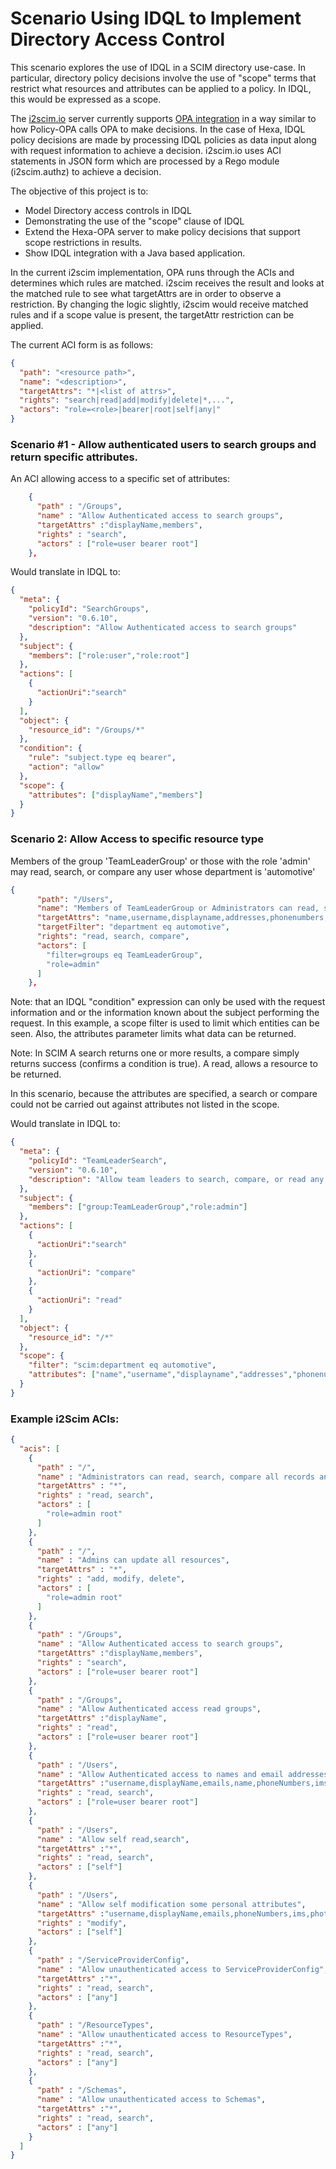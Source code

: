 # Scenario Using IDQL to Implement Directory Access Control

This scenario explores the use of IDQL in a SCIM directory use-case. In particular, directory policy decisions involve the use of "scope" terms
that restrict what resources and attributes can be applied to a policy. In IDQL, this would be expressed as a scope.

The [i2scim.io](https://i2scim.io) server currently supports [OPA integration](https://github.com/i2-open/i2scim/blob/master/docs/OPA_AccessControl.md) in a way similar to how Policy-OPA calls OPA to make decisions. 
In the case of Hexa, IDQL policy decisions are made by processing IDQL policies as data input along with request information 
to achieve a decision. i2scim.io uses ACI statements in JSON form which are processed by a Rego module (i2scim.authz) to achieve a decision. 

The objective of this project is to:

* Model Directory access controls in IDQL 
* Demonstrating the use of the "scope" clause of IDQL
* Extend the Hexa-OPA server to make policy decisions that support scope restrictions in results.
* Show IDQL integration with a Java based application.

In the current i2scim implementation, OPA runs through the ACIs and determines which rules are matched. i2scim receives the result and looks at the
matched rule to see what targetAttrs are in order to observe a restriction. By changing the logic slightly, i2scim would receive matched rules and if a scope
value is present, the targetAttr restriction can be applied.

The current ACI form is as follows:
```json
{
  "path": "<resource path>",
  "name": "<description>",
  "targetAttrs": "*|<list of attrs>",
  "rights": "search|read|add|modify|delete|*,...",
  "actors": "role=<role>|bearer|root|self|any|"
}
```

### Scenario #1 - Allow authenticated users to search groups and return specific attributes.

An ACI allowing access to a specific set of attributes:
```json
    {
      "path" : "/Groups",
      "name" : "Allow Authenticated access to search groups",
      "targetAttrs" :"displayName,members",
      "rights" : "search",
      "actors" : ["role=user bearer root"]
    },
```

Would translate in IDQL to:
```json
{
  "meta": {
    "policyId": "SearchGroups",
    "version": "0.6.10",
    "description": "Allow Authenticated access to search groups"
  },
  "subject": {
    "members": ["role:user","role:root"]
  },
  "actions": [
    {
      "actionUri":"search"
    }
  ],
  "object": {
    "resource_id": "/Groups/*"
  },
  "condition": {
    "rule": "subject.type eq bearer",
    "action": "allow"
  },
  "scope": {
    "attributes": ["displayName","members"]
  }
}
```

### Scenario 2: Allow Access to specific resource type
Members of the group 'TeamLeaderGroup' or those with the role 'admin' may read, search, or compare any user whose department is 'automotive'

```json
{
      "path": "/Users",
      "name": "Members of TeamLeaderGroup or Administrators can read, search, compare employees in automotive department",
      "targetAttrs": "name,username,displayname,addresses,phonenumbers,title",
      "targetFilter": "department eq automotive",
      "rights": "read, search, compare",
      "actors": [
        "filter=groups eq TeamLeaderGroup",
        "role=admin"
      ]
    },
```

Note: that an IDQL "condition" expression can only be used with the request information and or the information known about the subject performing the request. In this example,
a scope filter is used to limit which entities can be seen. Also, the attributes parameter limits what data can be returned.

Note:  In SCIM A search returns one or more results, a compare simply returns success (confirms a condition is true). A read, allows a resource to be returned.

In this scenario, because the attributes are specified, a search or compare could not be carried out against attributes not listed in the scope.

Would translate in IDQL to:
```json
{
  "meta": {
    "policyId": "TeamLeaderSearch",
    "version": "0.6.10",
    "description": "Allow team leaders to search, compare, or read any resource type that is User"
  },
  "subject": {
    "members": ["group:TeamLeaderGroup","role:admin"]
  },
  "actions": [
    {
      "actionUri":"search"
    },
    {
      "actionUri": "compare"
    },
    {
      "actionUri": "read"
    }
  ],
  "object": {
    "resource_id": "/*"
  },
  "scope": {
    "filter": "scim:department eq automotive",
    "attributes": ["name","username","displayname","addresses","phonenumbers","title"]
  }
}
```



### Example i2Scim ACIs:
```json
{
  "acis": [
    {
      "path" : "/",
      "name" : "Administrators can read, search, compare all records and operational attributes",
      "targetAttrs" : "*",
      "rights" : "read, search",
      "actors" : [
        "role=admin root"
      ]
    },
    {
      "path" : "/",
      "name" : "Admins can update all resources",
      "targetAttrs" : "*",
      "rights" : "add, modify, delete",
      "actors" : [
        "role=admin root"
      ]
    },
    {
      "path" : "/Groups",
      "name" : "Allow Authenticated access to search groups",
      "targetAttrs" :"displayName,members",
      "rights" : "search",
      "actors" : ["role=user bearer root"]
    },
    {
      "path" : "/Groups",
      "name" : "Allow Authenticated access read groups",
      "targetAttrs" :"displayName",
      "rights" : "read",
      "actors" : ["role=user bearer root"]
    },
    {
      "path" : "/Users",
      "name" : "Allow Authenticated access to names and email addresses of Users",
      "targetAttrs" :"username,displayName,emails,name,phoneNumbers,ims,photos,nickName,profileUrl,title,preferredLanguage,locale,timezone",
      "rights" : "read, search",
      "actors" : ["role=user bearer root"]
    },
    {
      "path" : "/Users",
      "name" : "Allow self read,search",
      "targetAttrs" :"*",
      "rights" : "read, search",
      "actors" : ["self"]
    },
    {
      "path" : "/Users",
      "name" : "Allow self modification some personal attributes",
      "targetAttrs" :"username,displayName,emails,phoneNumbers,ims,photos,nickName,profileUrl,title,preferredLanguage,locale,timezone",
      "rights" : "modify",
      "actors" : ["self"]
    },
    {
      "path" : "/ServiceProviderConfig",
      "name" : "Allow unauthenticated access to ServiceProviderConfig",
      "targetAttrs" :"*",
      "rights" : "read, search",
      "actors" : ["any"]
    },
    {
      "path" : "/ResourceTypes",
      "name" : "Allow unauthenticated access to ResourceTypes",
      "targetAttrs" :"*",
      "rights" : "read, search",
      "actors" : ["any"]
    },
    {
      "path" : "/Schemas",
      "name" : "Allow unauthenticated access to Schemas",
      "targetAttrs" :"*",
      "rights" : "read, search",
      "actors" : ["any"]
    }
  ]
}
```